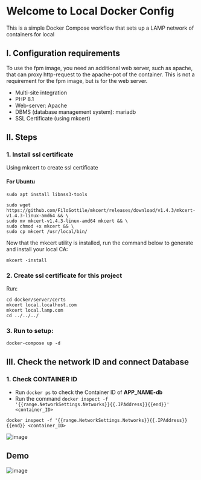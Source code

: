 # Welcome to Local Docker Config

This is a simple Docker Compose workflow that sets up a LAMP network of containers for local

## I. Configuration requirements

To use the fpm image, you need an additional web server, such as apache, that can proxy http-request to the apache-pot of the container. This is not a requirement for the fpm image, but is for the web server.

 - Multi-site integration
 - PHP 8.1
 - Web-server: Apache
 - DBMS (database management system): mariadb
 - SSL Certificate (using mkcert)
 
## II. Steps

### 1. Install ssl certificate
Using mkcert to create ssl certificate

#### For Ubuntu

```shell
sudo apt install libnss3-tools

sudo wget https://github.com/FiloSottile/mkcert/releases/download/v1.4.3/mkcert-v1.4.3-linux-amd64 && \
sudo mv mkcert-v1.4.3-linux-amd64 mkcert && \
sudo chmod +x mkcert && \
sudo cp mkcert /usr/local/bin/
```

Now that the mkcert utility is installed, run the command below to generate and install your local CA:

```shell
mkcert -install
```

### 2. Create ssl certificate for this project

Run:

```shell
cd docker/server/certs
mkcert local.localhost.com
mkcert local.lamp.com
cd ../../../
```

### 3. Run to setup: 

```shell
docker-compose up -d
```

## III. Check the network ID and connect Database

### 1. Check CONTAINER ID
- Run `docker ps` to check the Container ID of **APP_NAME-db**
- Run the command `docker inspect -f '{{range.NetworkSettings.Networks}}{{.IPAddress}}{{end}}' <container_ID>`

```shell
docker inspect -f '{{range.NetworkSettings.Networks}}{{.IPAddress}}{{end}} <container_ID>
```

![image](https://imgur.com/eXqHQVb.png)

## Demo 

![image](https://user-images.githubusercontent.com/35853002/184285134-88e43cd9-d9dd-4110-bda3-c7fb8840835d.png)
